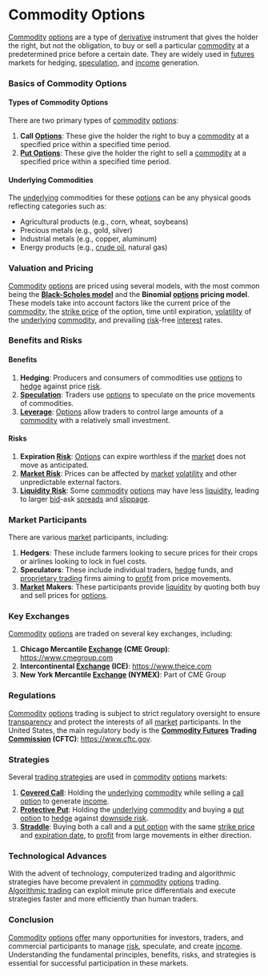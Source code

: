 # Commodity Options

[Commodity](../c/commodity.md) [options](../o/options.md) are a type of [derivative](../d/derivative.md) instrument that gives the holder the right, but not the obligation, to buy or sell a particular [commodity](../c/commodity.md) at a predetermined price before a certain date. They are widely used in [futures](../f/futures.md) markets for hedging, [speculation](../s/speculation.md), and [income](../i/income.md) generation.

### Basics of Commodity Options

#### Types of Commodity Options

There are two primary types of [commodity](../c/commodity.md) [options](../o/options.md):

1. **Call [Options](../o/options.md)**: These give the holder the right to buy a [commodity](../c/commodity.md) at a specified price within a specified time period.
2. **[Put Options](../p/put_options.md)**: These give the holder the right to sell a [commodity](../c/commodity.md) at a specified price within a specified time period.

#### Underlying Commodities

The [underlying](../u/underlying.md) commodities for these [options](../o/options.md) can be any physical goods reflecting categories such as:
- Agricultural products (e.g., corn, wheat, soybeans)
- Precious metals (e.g., gold, silver)
- Industrial metals (e.g., copper, aluminum)
- Energy products (e.g., [crude oil](../c/crude_oil.md), natural gas)

### Valuation and Pricing

[Commodity](../c/commodity.md) [options](../o/options.md) are priced using several models, with the most common being the **[Black-Scholes model](../b/black-scholes_model.md)** and the **Binomial [options](../o/options.md) pricing model**. These models take into account factors like the current price of the [commodity](../c/commodity.md), the [strike price](../s/strike_price.md) of the option, time until expiration, [volatility](../v/volatility.md) of the [underlying](../u/underlying.md) [commodity](../c/commodity.md), and prevailing [risk](../r/risk.md)-free [interest](../i/interest.md) rates.

### Benefits and Risks

#### Benefits

1. **Hedging**: Producers and consumers of commodities use [options](../o/options.md) to [hedge](../h/hedge.md) against price [risk](../r/risk.md).
2. **[Speculation](../s/speculation.md)**: Traders use [options](../o/options.md) to speculate on the price movements of commodities.
3. **[Leverage](../l/leverage.md)**: [Options](../o/options.md) allow traders to control large amounts of a [commodity](../c/commodity.md) with a relatively small investment.

#### Risks

1. **Expiration [Risk](../r/risk.md)**: [Options](../o/options.md) can expire worthless if the [market](../m/market.md) does not move as anticipated.
2. **[Market Risk](../m/market_risk.md)**: Prices can be affected by [market](../m/market.md) [volatility](../v/volatility.md) and other unpredictable external factors.
3. **[Liquidity Risk](../l/liquidity_risk.md)**: Some [commodity](../c/commodity.md) [options](../o/options.md) may have less [liquidity](../l/liquidity.md), leading to larger [bid](../b/bid.md)-ask [spreads](../s/spreads.md) and [slippage](../s/slippage.md).

### Market Participants

There are various [market](../m/market.md) participants, including:

1. **Hedgers**: These include farmers looking to secure prices for their crops or airlines looking to lock in fuel costs.
2. **Speculators**: These include individual traders, [hedge](../h/hedge.md) funds, and [proprietary trading](../p/proprietary_trading.md) firms aiming to [profit](../p/profit.md) from price movements.
3. **[Market](../m/market.md) Makers**: These participants provide [liquidity](../l/liquidity.md) by quoting both buy and sell prices for [options](../o/options.md).

### Key Exchanges

[Commodity](../c/commodity.md) [options](../o/options.md) are traded on several key exchanges, including:

1. **Chicago Mercantile [Exchange](../e/exchange.md) (CME Group)**: https://www.cmegroup.com
2. **Intercontinental [Exchange](../e/exchange.md) (ICE)**: https://www.theice.com
3. **New York Mercantile [Exchange](../e/exchange.md) (NYMEX)**: Part of CME Group

### Regulations

[Commodity](../c/commodity.md) [options](../o/options.md) trading is subject to strict regulatory oversight to ensure [transparency](../t/transparency.md) and protect the interests of all [market](../m/market.md) participants. In the United States, the main regulatory body is the **[Commodity Futures](../c/commodity_futures.md) Trading [Commission](../c/commission.md) (CFTC)**: https://www.cftc.gov.

### Strategies

Several [trading strategies](../t/trading_strategies.md) are used in [commodity](../c/commodity.md) [options](../o/options.md) markets:

1. **[Covered Call](../c/covered_call.md)**: Holding the [underlying](../u/underlying.md) [commodity](../c/commodity.md) while selling a [call option](../c/call_option.md) to generate [income](../i/income.md).
2. **[Protective Put](../p/protective_put.md)**: Holding the [underlying](../u/underlying.md) [commodity](../c/commodity.md) and buying a [put option](../p/put.md) to [hedge](../h/hedge.md) against [downside risk](../d/downside_risk.md).
3. **[Straddle](../s/straddle.md)**: Buying both a call and a [put option](../p/put.md) with the same [strike price](../s/strike_price.md) and [expiration date](../e/expiration_date.md), to [profit](../p/profit.md) from large movements in either direction.

### Technological Advances

With the advent of technology, computerized trading and algorithmic strategies have become prevalent in [commodity](../c/commodity.md) [options](../o/options.md) trading. [Algorithmic trading](../a/algorithmic_trading.md) can exploit minute price differentials and execute strategies faster and more efficiently than human traders.

### Conclusion

[Commodity](../c/commodity.md) [options](../o/options.md) [offer](../o/offer.md) many opportunities for investors, traders, and commercial participants to manage [risk](../r/risk.md), speculate, and create [income](../i/income.md). Understanding the fundamental principles, benefits, risks, and strategies is essential for successful participation in these markets.